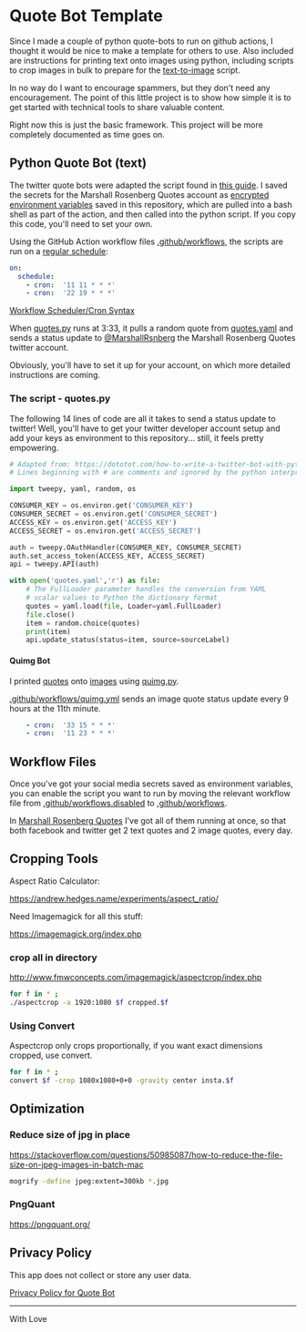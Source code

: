 # Quote Bot Template

Since I made a couple of python quote-bots to run on github actions, I thought it would be nice to make a template for others to use. Also included are instructions for printing text onto images using python, including scripts to crop images in bulk to prepare for the [text-to-image](text-to-image) script.

In no way do I want to encourage spammers, but they don't need any encouragement. The point of this little project is to show how simple it is to get started with technical tools to share valuable content.

Right now this is just the basic framework. This project will be more completely documented as time goes on.

## Python Quote Bot (text)

The twitter quote bots were adapted the script found in [this guide](https://dototot.com/how-to-write-a-twitter-bot-with-python-and-tweepy/). I saved the secrets for the Marshall Rosenberg Quotes account as [encrypted environment variables](https://docs.github.com/en/actions/reference/encrypted-secrets) saved in this repository, which are pulled into a bash shell as part of the action, and then called into the python script. If you copy this code, you'll need to set your own.

Using the GitHub Action workflow files [.github/workflows](/.github/workflows/), the scripts are run on a [regular schedule](https://crontab.guru/):

```yaml
on:
  schedule:
    - cron:  '11 11 * * *'
    - cron:  '22 19 * * *'
```

[Workflow Scheduler/Cron Syntax](https://docs.github.com/en/actions/reference/events-that-trigger-workflows#scheduled-events)

When [quotes.py](quotes.py) runs at 3:33, it pulls a random quote from [quotes.yaml](quotes.yaml) and sends a status update to [@MarshallRsnberg](https://twitter.com/marshallrsnberg) the Marshall Rosenberg Quotes twitter account.

Obviously, you'll have to set it up for your account, on which more detailed instructions are coming.

### The script - quotes.py

The following 14 lines of code are all it takes to send a status update to twitter! Well, you'll have to get your twitter developer account setup and add your keys as environment to this repository... still, it feels pretty empowering.

```python
# Adapted from: https://dototot.com/how-to-write-a-twitter-bot-with-python-and-tweepy/
# Lines beginning with # are comments and ignored by the python interpreter.

import tweepy, yaml, random, os

CONSUMER_KEY = os.environ.get('CONSUMER_KEY')
CONSUMER_SECRET = os.environ.get('CONSUMER_SECRET')
ACCESS_KEY = os.environ.get('ACCESS_KEY')
ACCESS_SECRET = os.environ.get('ACCESS_SECRET')

auth = tweepy.OAuthHandler(CONSUMER_KEY, CONSUMER_SECRET)
auth.set_access_token(ACCESS_KEY, ACCESS_SECRET)
api = tweepy.API(auth)

with open('quotes.yaml','r') as file:
    # The FullLoader parameter handles the conversion from YAML
    # scalar values to Python the dictionary format
    quotes = yaml.load(file, Loader=yaml.FullLoader)
    file.close()
    item = random.choice(quotes)
    print(item)
    api.update_status(status=item, source=sourceLabel)
```

#### Quimg Bot

I printed [quotes](text-to-image/quotes.yaml) onto [images](imgs) using [quimg.py](text-to-image/quimg.py).

[.github/workflows/quimg.yml](/.github/workflows/quimg.yml) sends an image quote status update every 9 hours at the 11th minute.

```yaml
    - cron:  '33 15 * * *'
    - cron:  '11 23 * * *'
```

## Workflow Files

Once you've got your social media secrets saved as environment variables, you can enable the script you want to run by moving the relevant workflow file from [.github/workflows.disabled](.github/workflows.disabled) to [.github/workflows](.github/workflows).

In [Marshall Rosenberg Quotes](https://github.com/danforth-restorative/MBR_Quotes) I've got all of them running at once, so that both facebook and twitter get 2 text quotes and 2 image quotes, every day.

## Cropping Tools

Aspect Ratio Calculator:

https://andrew.hedges.name/experiments/aspect_ratio/

Need Imagemagick for all this stuff:

https://imagemagick.org/index.php

### crop all in directory

http://www.fmwconcepts.com/imagemagick/aspectcrop/index.php

```bash
for f in * ;
./aspectcrop -a 1920:1080 $f cropped.$f
```

### Using Convert 
Aspectcrop only crops proportionally, if you want exact dimensions cropped, use convert.

```bash
for f in * ;   
convert $f -crop 1080x1080+0+0 -gravity center insta.$f
```

## Optimization
### Reduce size of jpg in place

https://stackoverflow.com/questions/50985087/how-to-reduce-the-file-size-on-jpeg-images-in-batch-mac

```bash
mogrify -define jpeg:extent=300kb *.jpg
```

### PngQuant

https://pngquant.org/

## Privacy Policy

This app does not collect or store any user data.

[Privacy Policy for Quote Bot](privacy.md)

---

With Love